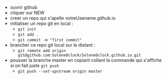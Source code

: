 - ouvrir github
- cliquer sur NEW
- creer un repo qui s'apelle votreUsename.github.io
- initialiser un repo git en local : 
  - `git init`
  - `git add .`
  - `git commit -m "first commit"`
- brancher ce repo git local sur le distant :
  - `git remote add origin git@github.com:SoleneOclock/SoleneOclock.github.io.git`
- pousser la branche master en copiant collant la commande qui s'affiche si on fait juste `git push`
  - `git push --set-upstream origin master`